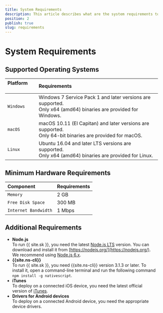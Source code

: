 ```yaml
---
title: System Requirements
description: This article describes what are the system requirements to run NativeScript Sidekick on your development machine.
position: 2
publish: true
slug: requirements
---
```


# System Requirements

## Supported Operating Systems

| Platform &nbsp;&nbsp;&nbsp;&nbsp;&nbsp; | Requirements           |
|:----------------------------------------|:-----------------------|
| `Windows`   | Windows 7 Service Pack 1 and later versions are supported.<br /> Only x64 (amd64) binaries are provided for Windows.|
| `macOS`     | macOS 10.11 (El Capitan) and later versions are supported. <br /> Only 64-bit binaries are provided for macOS.      |
| `Linux`     | Ubuntu 16.04 and later LTS versions are supported. <br /> Only x64 (amd64) binaries are provided for Linux.         |

<p></p>

## Minimum Hardware Requirements

| Component               | Requirements |
|:------------------------|:-------------|
| `Memory`                | 2 GB         |
| `Free Disk Space`       | 300 MB       |
| `Internet Bandwidth`    | 1 Mbps       |

<p></p>

## Additional Requirements

* **Node.js**<br /> To run {{ site.sk }}, you need the latest [Node.js LTS](https://github.com/nodejs/LTS#lts-schedule) version. You can download and install it from [https://nodejs.org/](https://nodejs.org/). We recommend using [Node.js 6.x](https://nodejs.org/dist/latest-v6.x/).
* **{{site.ns-cli}}**<br /> To run {{ site.sk }}, you need {{site.ns-cli}} version 3.1.3 or later. To install it, open a command-line terminal and run the following command `npm install -g nativescript`. 
* **iTunes**<br /> To deploy on a connected iOS device, you need the latest official version of [iTunes](http://www.apple.com/bg/itunes/download/).
* **Drivers for Android devices**<br /> To deploy on a connected Android device, you need the appropriate device drivers.